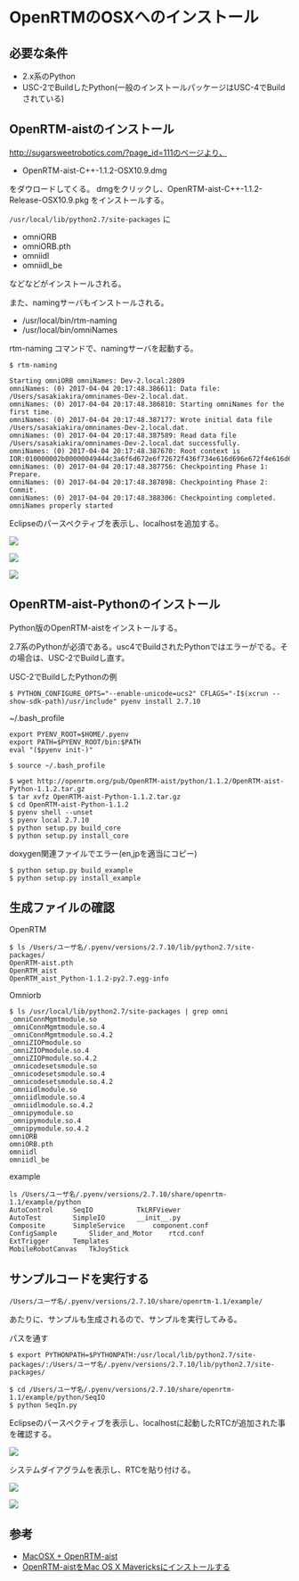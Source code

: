 # OpenRTMのOSXへのインストール

## 必要な条件

* 2.x系のPython
* USC-2でBuildしたPython(一般のインストールパッケージはUSC-4でBuildされている)

## OpenRTM-aistのインストール

http://sugarsweetrobotics.com/?page_id=111のページより、

* OpenRTM-aist-C++-1.1.2-OSX10.9.dmg

をダウロードしてくる。
dmgをクリックし、OpenRTM-aist-C++-1.1.2-Release-OSX10.9.pkg をインストールする。


`/usr/local/lib/python2.7/site-packages` に

* omniORB
* omniORB.pth
* omniidl
* omniidl_be

などなどがインストールされる。

また、namingサーバもインストールされる。

* /usr/local/bin/rtm-naming
* /usr/local/bin/omniNames

rtm-naming コマンドで、namingサーバを起動する。

```shell
$ rtm-naming

Starting omniORB omniNames: Dev-2.local:2809
omniNames: (0) 2017-04-04 20:17:48.386611: Data file: /Users/sasakiakira/omninames-Dev-2.local.dat.
omniNames: (0) 2017-04-04 20:17:48.386810: Starting omniNames for the first time.
omniNames: (0) 2017-04-04 20:17:48.387177: Wrote initial data file /Users/sasakiakira/omninames-Dev-2.local.dat.
omniNames: (0) 2017-04-04 20:17:48.387589: Read data file /Users/sasakiakira/omninames-Dev-2.local.dat successfully.
omniNames: (0) 2017-04-04 20:17:48.387670: Root context is IOR:010000002b00000049444c3a6f6d672e6f72672f436f734e616d696e672f4e616d696e67436f6e746578744578743a312e300000010000000000000074000000010102000f00000031302e3230322e3136362e3133320000f90a00000b0000004e616d6553657276696365000300000000000000080000000100000000545441010000001c000000010000000100010001000000010001050901010001000000090101000354544108000000dc80e3580100a190
omniNames: (0) 2017-04-04 20:17:48.387756: Checkpointing Phase 1: Prepare.
omniNames: (0) 2017-04-04 20:17:48.387898: Checkpointing Phase 2: Commit.
omniNames: (0) 2017-04-04 20:17:48.388306: Checkpointing completed.
omniNames properly started
```

Eclipseの<RT System Editor>パースペクティブを表示し、localhostを追加する。

![](/img/dev101.png)

![](/img/dev102.png)

![](/img/dev103.png)


## OpenRTM-aist-Pythonのインストール

Python版のOpenRTM-aistをインストールする。

2.7系のPythonが必須である。usc4でBuildされたPythonではエラーがでる。その場合は、USC-2でBuildし直す。

USC-2でBuildしたPythonの例

```
$ PYTHON_CONFIGURE_OPTS="--enable-unicode=ucs2" CFLAGS="-I$(xcrun --show-sdk-path)/usr/include" pyenv install 2.7.10
```

~/.bash_profile
```
export PYENV_ROOT=$HOME/.pyenv
export PATH=$PYENV_ROOT/bin:$PATH
eval "($pyenv init-)"
```

```shell
$ source ~/.bash_profile
```

```shell
$ wget http://openrtm.org/pub/OpenRTM-aist/python/1.1.2/OpenRTM-aist-Python-1.1.2.tar.gz
$ tar xvfz OpenRTM-aist-Python-1.1.2.tar.gz
$ cd OpenRTM-aist-Python-1.1.2
$ pyenv shell --unset
$ pyenv local 2.7.10
$ python setup.py build_core
$ python setup.py install_core
```
doxygen関連ファイルでエラー(en,jpを適当にコピー)

```shell
$ python setup.py build_example
$ python setup.py install_example
```

## 生成ファイルの確認

OpenRTM
```
$ ls /Users/ユーザ名/.pyenv/versions/2.7.10/lib/python2.7/site-packages/
OpenRTM-aist.pth
OpenRTM_aist
OpenRTM_aist_Python-1.1.2-py2.7.egg-info
```

Omniorb
```
$ ls /usr/local/lib/python2.7/site-packages | grep omni
_omniConnMgmtmodule.so
_omniConnMgmtmodule.so.4
_omniConnMgmtmodule.so.4.2
_omniZIOPmodule.so
_omniZIOPmodule.so.4
_omniZIOPmodule.so.4.2
_omnicodesetsmodule.so
_omnicodesetsmodule.so.4
_omnicodesetsmodule.so.4.2
_omniidlmodule.so
_omniidlmodule.so.4
_omniidlmodule.so.4.2
_omnipymodule.so
_omnipymodule.so.4
_omnipymodule.so.4.2
omniORB
omniORB.pth
omniidl
omniidl_be
```

example
```
ls /Users/ユーザ名/.pyenv/versions/2.7.10/share/openrtm-1.1/example/python
AutoControl		SeqIO			TkLRFViewer
AutoTest		SimpleIO		__init__.py
Composite		SimpleService		component.conf
ConfigSample		Slider_and_Motor	rtcd.conf
ExtTrigger		Templates
MobileRobotCanvas	TkJoyStick
```

## サンプルコードを実行する

`/Users/ユーザ名/.pyenv/versions/2.7.10/share/openrtm-1.1/example/`

あたりに、サンプルも生成されるので、サンプルを実行してみる。

パスを通す
```shell
$ export PYTHONPATH=$PYTHONPATH:/usr/local/lib/python2.7/site-packages/:/Users/ユーザ名/.pyenv/versions/2.7.10/lib/python2.7/site-packages/
```


```shell
$ cd /Users/ユーザ名/.pyenv/versions/2.7.10/share/openrtm-1.1/example/python/SeqIO
$ python SeqIn.py
```

Eclipseの<RT System Editor>パースペクティブを表示し、localhostに起動したRTCが追加された事を確認する。

![](/img/dev104.png)

システムダイアグラムを表示し、RTCを貼り付ける。

![](/img/dev105.png)

![](/img/dev106.png)


## 参考

* [MacOSX + OpenRTM-aist](http://ysuga.net/?p=206)
* [OpenRTM-aistをMac OS X Mavericksにインストールする](http://qiita.com/switchback_sus4/items/25a969fcc30da2cdff3b)
